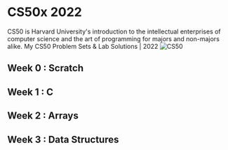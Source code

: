 # CS50x 2022
CS50 is Harvard University's introduction to the intellectual enterprises of computer science and the art of programming for majors and non-majors alike.
My CS50 Problem Sets & Lab Solutions | 2022
![CS50](https://1.bp.blogspot.com/-j_HbKdoVP98/YLmyaJsPVKI/AAAAAAAAC0E/AcrBmFFR3mUkouNtpUmim3k53M0wqWIjQCLcBGAsYHQ/s1200/cs50x.png "CS50x 2022")
## Week 0 : Scratch
## Week 1 : C
## Week 2 : Arrays
## Week 3 : Data Structures
